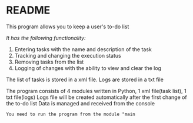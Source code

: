 # README
This program allows you to keep a user's to-do list

_It has the following functionality:_
1. Entering tasks with the name and description of the task
2. Tracking and changing the execution status
3. Removing tasks from the list
4. Logging of changes with the ability to view and clear the log

The list of tasks is stored in a xml file. Logs are stored in a txt file

The program consists of 4 modules written in Python, 1 xml file(task list),
1 txt file(logs)
Logs file will be created automatically after the first change of the to-do list
Data is managed and received from the console

``You need to run the program from the module "main``